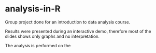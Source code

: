 # analysis-in-R
Group project done for an introduction to data analysis course.

Results were presented during an interactive demo, therefore most of the slides shows only graphs and no interpretation. 

The analysis is performed on the 
